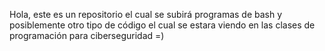 Hola, este es un repositorio el cual
se subirá programas de bash y 
posiblemente otro tipo de código
el cual se estara viendo en las
clases de programación para
ciberseguridad  =)
